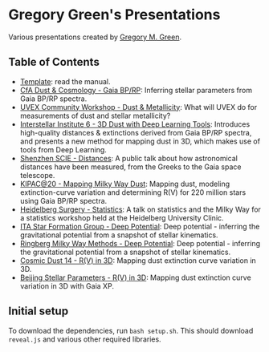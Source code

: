 Gregory Green's Presentations
=============================

Various presentations created by [Gregory M. Green](http://greg.ory.gr).

Table of Contents
-----------------

* [Template](presentations/template.html): read the manual.
* [CfA Dust & Cosmology - Gaia BP/RP](presentations/cfa_dust_cosmology.html): Inferring stellar parameters from Gaia BP/RP spectra.
* [UVEX Community Workshop - Dust & Metallicity](presentations/uvex-2023.html): What will UVEX do for measurements of dust and stellar metallicity?
* [Interstellar Institute 6 - 3D Dust with Deep Learning Tools](presentations/dust3d_orsay2023.html): Introduces high-quality distances & extinctions derived from Gaia BP/RP spectra, and presents a new method for mapping dust in 3D, which makes use of tools from Deep Learning.
* [Shenzhen SCIE - Distances](presentations/distance_shenzhen2023.html): A public talk about how astronomical distances have been measured, from the Greeks to the Gaia space telescope.
* [KIPAC@20 - Mapping Milky Way Dust](presentations/kipac_at_20.html): Mapping dust, modeling extinction-curve variation and determining R(V) for 220 million stars using Gaia BP/RP spectra.
* [Heidelberg Surgery - Statistics](presentations/heidelberg_surgery_stats.html): A talk on statistics and the Milky Way for a statistics workshop held at the Heidelberg University Clinic.
* [ITA Star Formation Group - Deep Potential](presentations/deep_potential_ita_2023y11m.html): Deep potential - inferring the gravitational potential from a snapshot of stellar kinematics.
* [Ringberg Milky Way Methods - Deep Potential](presentations/deep_potential_ringberg_2024y07m.html): Deep potential - inferring the gravitational potential from a snapshot of stellar kinematics.
* [Cosmic Dust 14 - R(V) in 3D](presentations/cosmic_dust_14.html): Mapping dust extinction curve variation in 3D.
* [Beijing Stellar Parameters - R(V) in 3D](presentations/lowres_spectra_beijing_2024.html): Mapping dust extinction curve variation in 3D with Gaia XP.

Initial setup
-------------

To download the dependencies, run `bash setup.sh`. This should download `reveal.js` and various other required libraries.
